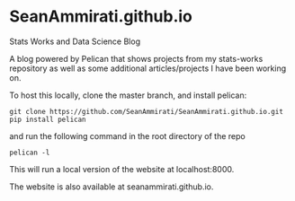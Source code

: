 # SeanAmmirati.github.io
Stats Works and Data Science Blog

A blog powered by Pelican that shows projects from my stats-works repository as well as some additional articles/projects I have been working on. 

To host this locally, clone the master branch, and install pelican:

`git clone https://github.com/SeanAmmirati/SeanAmmirati.github.io.git`
`pip install pelican`

and run the following command in the root directory of the repo 

`pelican -l`

This will run a local version of the website at localhost:8000. 

The website is also available at seanammirati.github.io. 
